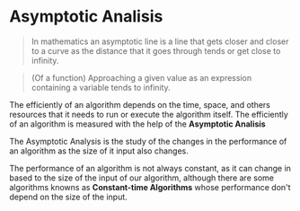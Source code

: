 # Asymptotic Analisis

> In mathematics an asymptotic line is a line that gets closer and closer to a curve as the distance that it goes through tends or get close to infinity.

> (Of a function) Approaching a given value as an expression containing a variable tends to infinity.

 The efficiently of an algorithm depends on the time, space, and others resources that it needs to run or execute the algorithm itself. The efficiently of an algorithm is measured with the help of the **Asymptotic Analisis**
 
 The Asymptotic Analysis is the study of the changes in the performance of an algorithm as the size of it input also changes.
 
 The performance of an algorithm is not always constant, as it can change in based to the size of the input of our algorithm, although there are some algorithms knowns as **Constant-time Algorithms** whose performance don't depend on the size of the input.